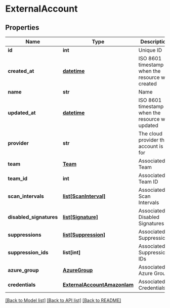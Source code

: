 # ExternalAccount

## Properties
Name | Type | Description | Notes
------------ | ------------- | ------------- | -------------
**id** | **int** | Unique ID | [optional] 
**created_at** | [**datetime**](DateTime.md) | ISO 8601 timestamp when the resource was created | [optional] 
**name** | **str** | Name | [optional] 
**updated_at** | [**datetime**](DateTime.md) | ISO 8601 timestamp when the resource was updated | [optional] 
**provider** | **str** | The cloud provider this account is for | [optional] 
**team** | [**Team**](Team.md) | Associated Team | [optional] 
**team_id** | **int** | Associated Team ID | [optional] 
**scan_intervals** | [**list[ScanInterval]**](ScanInterval.md) | Associated Scan Intervals | [optional] 
**disabled_signatures** | [**list[Signature]**](Signature.md) | Associated Disabled Signatures | [optional] 
**suppressions** | [**list[Suppression]**](Suppression.md) | Associated Suppressions | [optional] 
**suppression_ids** | **list[int]** | Associated Suppressions IDs | [optional] 
**azure_group** | [**AzureGroup**](AzureGroup.md) | Associated Azure Group | [optional] 
**credentials** | [**ExternalAccountAmazonIam**](ExternalAccountAmazonIam.md) | Associated Credentials | [optional] 

[[Back to Model list]](../README.md#documentation-for-models) [[Back to API list]](../README.md#documentation-for-api-endpoints) [[Back to README]](../README.md)


